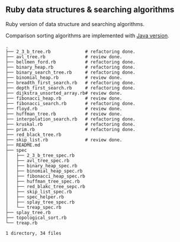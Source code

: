 Ruby data structures & searching algorithms
---

Ruby version of data structure and searching algorithms.

Comparison sorting algorithms are implemented with [Java version](https://github.com/jamesyang124/Java.git).

```
.
├── 2_3_b_tree.rb             # refactoring done.
├── avl_tree.rb               # review done.
├── bellmen_ford.rb           # refactoring done.
├── binary_heap.rb            # refactoring done.
├── binary_search_tree.rb     # refactoring done.
├── binomial_heap.rb          # review done.
├── breadth_first_search.rb   # refactoring done.
├── depth_first_search.rb     # refactoring done.
├── dijkstra_unsorted_array.rb# review done.
├── fibonacci_heap.rb         # review done.
├── fibonacci_search.rb       # refactoring done.
├── floyd.rb                  # review done.
├── huffman_tree.rb           # review done.
├── interpolation_search.rb   # refactoring done.
├── kruskal.rb                # refactoring done.
├── prim.rb                   # refactoring done.
├── red_black_tree.rb
├── skip_list.rb              # review done.
├── README.md
├── spec
│   ├── 2_3_b_tree_spec.rb
│   ├── avl_tree_spec.rb
│   ├── binary_heap_spec.rb
│   ├── binomial_heap_spec.rb
│   ├── fibonacci_heap_spec.rb
│   ├── huffman_tree_spec.rb
│   ├── red_blakc_tree_sepc.rb
│   ├── skip_list_spec.rb
│   ├── spec_helper.rb
│   ├── splay_tree_spec.rb
│   └── treap_spec.rb
├── splay_tree.rb
├── topological_sort.rb
└── treap.rb

1 directory, 34 files
```